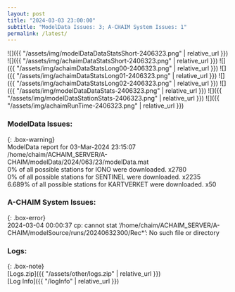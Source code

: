 ```yaml
---
layout: post
title: "2024-03-03 23:00:00"
subtitle: "ModelData Issues: 3; A-CHAIM System Issues: 1"
permalink: /latest/
---
```


![]({{ "/assets/img/modelDataDataStatsShort-2406323.png" | relative_url }})
![]({{ "/assets/img/achaimDataStatsShort-2406323.png" | relative_url }})
![]({{ "/assets/img/achaimDataStatsLong00-2406323.png" | relative_url }})
![]({{ "/assets/img/achaimDataStatsLong01-2406323.png" | relative_url }})
![]({{ "/assets/img/achaimDataStatsLong02-2406323.png" | relative_url }})
![]({{ "/assets/img/modelDataDataStats-2406323.png" | relative_url }})
![]({{ "/assets/img/modelDataStationStats-2406323.png" | relative_url }})
![]({{ "/assets/img/achaimRunTime-2406323.png" | relative_url }})


### ModelData Issues:  
  
{: .box-warning}  
 ModelData report for 03-Mar-2024 23:15:07   
 /home/chaim/ACHAIM_SERVER/A-CHAIM/modelData/2024/063/23/modelData.mat   
 0% of all possible stations for IONO were downloaded. x2780   
 0% of all possible stations for SENTINEL were downloaded. x2235   
 6.689% of all possible stations for KARTVERKET were downloaded. x50   
  
### A-CHAIM System Issues:  
  
{: .box-error}  
2024-03-04 00:00:37 cp: cannot stat ‘/home/chaim/ACHAIM_SERVER/A-CHAIM/modelSource/runs/20240632300/Rec*’: No such file or directory  

### Logs:  
  
{: .box-note}  
[Logs.zip]({{ "/assets/other/logs.zip" | relative_url }})  
[Log Info]({{ "/logInfo" | relative_url }})  
